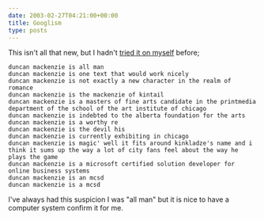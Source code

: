 ```yaml
---
date: 2003-02-27T04:21:00+00:00
title: Googlism
type: posts
---
```

This isn't all that new, but I hadn't [tried it on myself](https://www.googlism.com/index.htm?ism=Duncan+Mackenzie&type=1) before;

```
duncan mackenzie is all man
duncan mackenzie is one text that would work nicely
duncan mackenzie is not exactly a new character in the realm of romance
duncan mackenzie is the mackenzie of kintail
duncan mackenzie is a masters of fine arts candidate in the printmedia department of the school of the art institute of chicago
duncan mackenzie is indebted to the alberta foundation for the arts
duncan mackenzie is a worthy re
duncan mackenzie is the devil his
duncan mackenzie is currently exhibiting in chicago
duncan mackenzie is magic' well it fits around kinkladze's name and i think it sums up the way a lot of city fans feel about the way he plays the game
duncan mackenzie is a microsoft certified solution developer for online business systems
duncan mackenzie is an mcsd
duncan mackenzie is a mcsd
```

I've always had this suspicion I was "all man" but it is nice to have a computer system confirm it for me.
